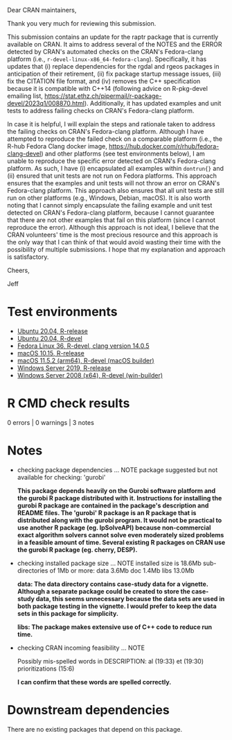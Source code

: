 Dear CRAN maintainers,

Thank you very much for reviewing this submission.

This submission contains an update for the raptr package that is currently available on CRAN. It aims to address several of the NOTES and the ERROR detected by CRAN's automated checks on the CRAN's Fedora-clang platform (i.e., `r-devel-linux-x86_64-fedora-clang`). Specifically, it has updates that (i) replace dependencies for the rgdal and rgeos packages in anticipation of their retirement, (ii) fix package startup message issues, (iii) fix the CITATION file format, and (iv) removes the C++ specification because it is compatible with C++14 (following advice on R-pkg-devel emailing list, <https://stat.ethz.ch/pipermail/r-package-devel/2023q1/008870.html>). Additionally, it has updated examples and unit tests to address failing checks on CRAN's Fedora-clang platform.

In case it is helpful, I will explain the steps and rationale taken to address the failing checks on CRAN's Fedora-clang platform. Although I have attempted to reproduce the failed check on a comparable platform (i.e., the R-hub Fedora Clang docker image, <https://hub.docker.com/r/rhub/fedora-clang-devel>) and other platforms (see test environments below), I am unable to reproduce the specific error detected on CRAN's Fedora-clang platform. As such, I have (i) encapsulated all examples within `dontrun{}` and (ii) ensured that unit tests are not run on Fedora platforms. This approach ensures that the examples and unit tests will not throw an error on CRAN's Fedora-clang platform. This approach also ensures that all unit tests are still run on other platforms (e.g., Windows, Debian, macOS). It is also worth noting that I cannot simply encapsulate the failing example and unit test detected on CRAN's Fedora-clang platform, because I cannot guarantee that there are not other examples that fail on this platform (since I cannot reproduce the error). Although this approach is not ideal, I believe that the CRAN volunteers' time is the most precious resource and this approach is the only way that I can think of that would avoid wasting their time with the possibility of multiple submissions. I hope that my explanation and approach is satisfactory.

Cheers,

Jeff

# Test environments

* [Ubuntu 20.04, R-release](https://github.com/jeffreyhanson/raptr/actions?query=workflow%3AUbuntu)
* [Ubuntu 20.04, R-devel](https://github.com/jeffreyhanson/raptr/actions?query=workflow%3AUbuntu)
* [Fedora Linux 36, R-devel, clang version 14.0.5](https://hub.docker.com/r/rhub/fedora-clang-devel)
* [macOS 10.15, R-release](https://github.com/jeffreyhanson/raptr/actions?query=workflow%3AmacOS)
* [macOS 11.5.2 (arm64), R-devel (macOS builder)](https://mac.r-project.org/macbuilder/submit.html)
* [Windows Server 2019, R-release](https://github.com/jeffreyhanson/raptr/actions?query=workflow%3AWindows)
* [Windows Server 2008 (x64), R-devel (win-builder)](https://win-builder.r-project.org/)

# R CMD check results

0 errors | 0 warnings | 3 notes

# Notes

* checking package dependencies ... NOTE
  package suggested but not available for checking: 'gurobi'

    **This package depends heavily on the Gurobi software platform and the gurobi R package distributed with it. Instructions for installing the gurobi R package are contained in the package's description and README files. The 'gurobi' R package is an R package that is distributed along with the gurobi program. It would not be practical to use another R package (eg. lpSolveAPI) because non-commercial exact algorithm solvers cannot solve even moderately sized problems in a feasible amount of time. Several existing R packages on CRAN use the gurobi R package (eg. cherry, DESP).**

* checking installed package size ... NOTE
    installed size is 18.6Mb
    sub-directories of 1Mb or more:
      data   3.6Mb
      doc    1.4Mb
      libs  13.0Mb

    **data: The data directory contains case-study data for a vignette. Although a separate package could be created to store the case-study data, this seems unnecessary because the data sets are used in both package testing in the vignette. I would prefer to keep the data sets in this package for simplicity.**

    **libs: The package makes extensive use of C++ code to reduce run time.**

* checking CRAN incoming feasibility ... NOTE

  Possibly mis-spelled words in DESCRIPTION:
    al (19:33)
    et (19:30)
    prioritizations (15:6)

  **I can confirm that these words are spelled correctly.**

# Downstream dependencies

There are no existing packages that depend on this package.
